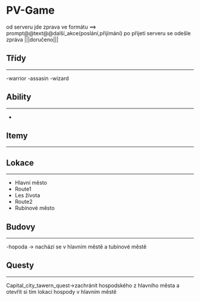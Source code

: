 # PV-Game

od serveru jde zprava ve formátu ==> prompt@@text@@další_akce(poslání,přijímání)
po přijetí serveru se odešle zpráva |||doručeno|||

## Třídy
-----
-warrior
-assasin
-wizard

## Ability
-------
-

## Itemy
-----

## Lokace
------
- Hlavní město
- Route1
- Les života
- Route2
- Rubínové město

## Budovy
------
-hopoda -> nachází se v hlavním městě a tubínové městě

## Questy
------
Capital_city_tawern_quest->zachránit hospodského z hlavního města a otevřít si tím lokaci hospody v hlavním městě